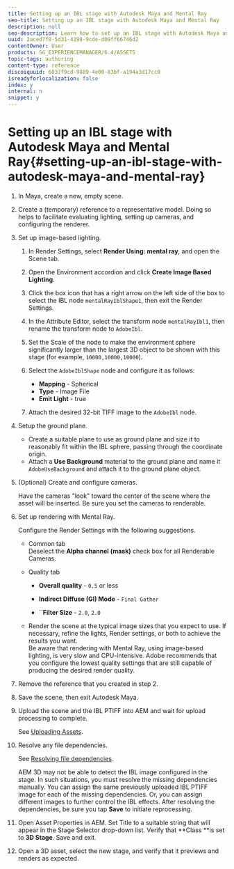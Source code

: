 ```yaml
---
title: Setting up an IBL stage with Autodesk Maya and Mental Ray
seo-title: Setting up an IBL stage with Autodesk Maya and Mental Ray
description: null
seo-description: Learn how to set up an IBL stage with Autodesk Maya and Mental Ray.
uuid: 2aced7f8-5d31-4198-9cde-d09ff66746d2
contentOwner: User
products: SG_EXPERIENCEMANAGER/6.4/ASSETS
topic-tags: authoring
content-type: reference
discoiquuid: 6037f9cd-9889-4e00-83bf-a194a3d17cc0
isreadyforlocalization: false
index: y
internal: n
snippet: y
---
```


# Setting up an IBL stage with Autodesk Maya and Mental Ray{#setting-up-an-ibl-stage-with-autodesk-maya-and-mental-ray}

1. In Maya, create a new, empty scene.  

1. Create a (temporary) reference to a representative model. Doing so helps to facilitate evaluating lighting, setting up cameras, and configuring the renderer.
1. Set up image-based lighting.

    1. In Render Settings, select **Render Using: mental ray**, and open the Scene tab.
    1. Open the Environment accordion and click **Create Image Based Lighting**.
    1. Click the box icon that has a right arrow on the left side of the box to select the IBL node `mentalRayIblShape1`, then exit the Render Settings.
    1. In the Attribute Editor, select the transform node `mentalRayIbl1`, then rename the transform node to `AdobeIbl`.
    
    1. Set the Scale of the node to make the environment sphere significantly larger than the largest 3D object to be shown with this stage (for example, `10000,10000,10000`).
    1. Select the `AdobeIblShape` node and configure it as follows:

        * **Mapping** - Spherical
        * **Type** - Image File
        * **Emit Light** - true

    1. Attach the desired 32-bit TIFF image to the `AdobeIbl` node.

1. Setup the ground plane.

    * Create a suitable plane to use as ground plane and size it to reasonably fit within the IBL sphere, passing through the coordinate origin.
    * Attach a **Use Background** material to the ground plane and name it `AdobeUseBackground` and attach it to the ground plane object.

1. (Optional) Create and configure cameras.

   Have the cameras "look" toward the center of the scene where the asset will be inserted. Be sure you set the cameras to renderable.

1. Set up rendering with Mental Ray.

   Configure the Render Settings with the following suggestions.

    * Common tab  
      Deselect the **Alpha channel (mask)** check box for all Renderable Cameras.
    
    * Quality tab

        * **Overall quality** - `0.5` or less
        
        * **Indirect Diffuse (GI) Mode** - `Final Gather`
        
        * ``**Filter Size** - `2.0`, `2.0`

    * Render the scene at the typical image sizes that you expect to use. If necessary, refine the lights, Render settings, or both to achieve the results you want.  
      Be aware that rendering with Mental Ray, using image-based lighting, is very slow and CPU-intensive. Adobe recommends that you configure the lowest quality settings that are still capable of producing the desired render quality.

1. Remove the reference that you created in step 2.  

1. Save the scene, then exit Autodesk Maya.  

1. Upload the scene and the IBL PTIFF into AEM and wait for upload processing to complete.

   See [Uploading Assets](/content/help/en/experience-manager/6-4/assets/using/managing-assets-touch-ui#main-pars_title_6).

1. Resolve any file dependencies.

   See [Resolving file dependencies](../../classic-ui-authoring/using/classicui-upload-proc-3d-resolve-dependencies.md).

   AEM 3D may not be able to detect the IBL image configured in the stage. In such situations, you must resolve the missing dependencies manually. You can assign the same previously uploaded IBL PTIFF image for each of the missing dependencies. Or, you can assign different images to further control the IBL effects. After resolving the dependencies, be sure you tap **Save** to initiate reprocessing.

1. Open Asset Properties in AEM. Set Title to a suitable string that will appear in the Stage Selector drop-down list. Verify that **Class **is set to **3D Stage**. Save and exit.  

1. Open a 3D asset, select the new stage, and verify that it previews and renders as expected.

